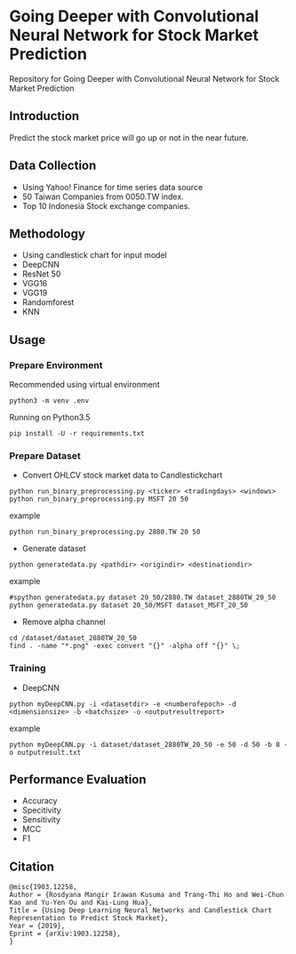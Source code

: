 # Going Deeper with Convolutional Neural Network for Stock Market Prediction
Repository for Going Deeper with Convolutional Neural Network for Stock Market Prediction

## Introduction
Predict the stock market price will go up or not in the near future.

## Data Collection
- Using Yahoo! Finance for time series data source
- 50 Taiwan Companies from 0050.TW index.
- Top 10 Indonesia Stock exchange companies.

## Methodology
- Using candlestick chart for input model
- DeepCNN
- ResNet 50
- VGG16
- VGG19
- Randomforest
- KNN

## Usage
### Prepare Environment
Recommended using virtual environment
```
python3 -m venv .env
```

Running on Python3.5
```
pip install -U -r requirements.txt
```

### Prepare Dataset
- Convert OHLCV stock market data to Candlestickchart
```
python run_binary_preprocessing.py <ticker> <tradingdays> <windows>
python run_binary_preprocessing.py MSFT 20 50
```
example
```
python run_binary_preprocessing.py 2880.TW 20 50
```
- Generate dataset
```
python generatedata.py <pathdir> <origindir> <destinationdir>
```
example
```
#spython generatedata.py dataset 20_50/2880.TW dataset_2880TW_20_50
python generatedata.py dataset 20_50/MSFT dataset_MSFT_20_50
```
- Remove alpha channel
```
cd /dataset/dataset_2880TW_20_50
find . -name "*.png" -exec convert "{}" -alpha off "{}" \;
```

### Training
- DeepCNN
```
python myDeepCNN.py -i <datasetdir> -e <numberofepoch> -d <dimensionsize> -b <batchsize> -o <outputresultreport>
```
example
```
python myDeepCNN.py -i dataset/dataset_2880TW_20_50 -e 50 -d 50 -b 8 -o outputresult.txt
```


## Performance Evaluation
- Accuracy
- Specitivity
- Sensitivity
- MCC
- F1

## Citation
```
@misc{1903.12258,
Author = {Rosdyana Mangir Irawan Kusuma and Trang-Thi Ho and Wei-Chun Kao and Yu-Yen Ou and Kai-Lung Hua},
Title = {Using Deep Learning Neural Networks and Candlestick Chart Representation to Predict Stock Market},
Year = {2019},
Eprint = {arXiv:1903.12258},
}
```
